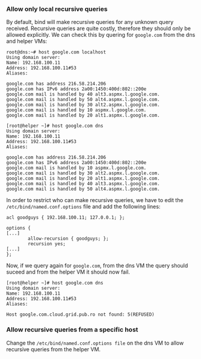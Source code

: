 ### Allow only local recursive queries

By default, bind will make recursive queries for any unknown query received.
Recursive queries are quite costly, therefore they should only be allowed explicitly.
We can check this by quering for `google.com` from the dns and helper VMs:

```
root@dns:~# host google.com localhost
Using domain server:
Name: 192.168.100.11
Address: 192.168.100.11#53
Aliases:

google.com has address 216.58.214.206
google.com has IPv6 address 2a00:1450:400d:802::200e
google.com mail is handled by 40 alt3.aspmx.l.google.com.
google.com mail is handled by 50 alt4.aspmx.l.google.com.
google.com mail is handled by 30 alt2.aspmx.l.google.com.
google.com mail is handled by 10 aspmx.l.google.com.
google.com mail is handled by 20 alt1.aspmx.l.google.com.

[root@helper ~]# host google.com dns
Using domain server:
Name: 192.168.100.11
Address: 192.168.100.11#53
Aliases:

google.com has address 216.58.214.206
google.com has IPv6 address 2a00:1450:400d:802::200e
google.com mail is handled by 10 aspmx.l.google.com.
google.com mail is handled by 30 alt2.aspmx.l.google.com.
google.com mail is handled by 20 alt1.aspmx.l.google.com.
google.com mail is handled by 40 alt3.aspmx.l.google.com.
google.com mail is handled by 50 alt4.aspmx.l.google.com.
```

In order to restrict who can make recursive queries, we have to edit the `/etc/bind/named.conf.options` file and add the following lines:

```
acl goodguys { 192.168.100.11; 127.0.0.1; };

options {
[...]
        allow-recursion { goodguys; };
        recursion yes;
[...]
};
```

Now, if we query again for `google.com`, from the dns VM the query should suceed and from the helper VM it should now fail.

```
[root@helper ~]# host google.com dns
Using domain server:
Name: 192.168.100.11
Address: 192.168.100.11#53
Aliases:

Host google.com.cloud.grid.pub.ro not found: 5(REFUSED)
```

### Allow recursive queries from a specific host

Change the `/etc/bind/named.conf.options file` on the dns VM to allow recursive queries from the helper VM.


